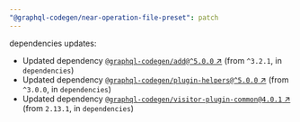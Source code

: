 ```yaml
---
"@graphql-codegen/near-operation-file-preset": patch
---
```

dependencies updates:
  - Updated dependency [`@graphql-codegen/add@^5.0.0` ↗︎](https://www.npmjs.com/package/@graphql-codegen/add/v/5.0.0) (from `^3.2.1`, in `dependencies`)
  - Updated dependency [`@graphql-codegen/plugin-helpers@^5.0.0` ↗︎](https://www.npmjs.com/package/@graphql-codegen/plugin-helpers/v/5.0.0) (from `^3.0.0`, in `dependencies`)
  - Updated dependency [`@graphql-codegen/visitor-plugin-common@4.0.1` ↗︎](https://www.npmjs.com/package/@graphql-codegen/visitor-plugin-common/v/4.0.1) (from `2.13.1`, in `dependencies`)
